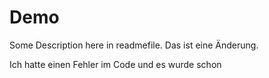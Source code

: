 # Demo
Some Description here in readmefile. 
Das ist eine Änderung.

Ich hatte einen Fehler im Code und es wurde schon
